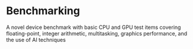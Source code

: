 # Benchmarking
A novel device benchmark with basic CPU and GPU test items covering floating-point, integer arithmetic, multitasking, graphics performance, and the use of AI techniques
